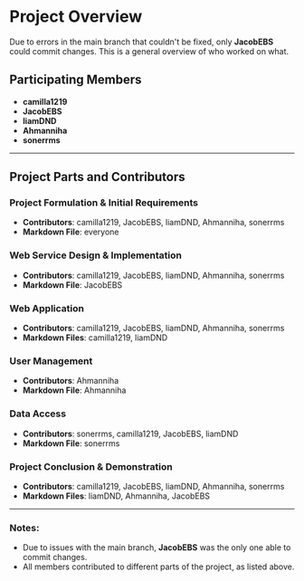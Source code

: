# Project Overview

Due to errors in the main branch that couldn't be fixed, only **JacobEBS** could commit changes. This is a general overview of who worked on what.

## Participating Members

- **camilla1219**
- **JacobEBS**
- **liamDND**
- **Ahmanniha**
- **sonerrms**

---

## Project Parts and Contributors

### Project Formulation & Initial Requirements

- **Contributors**: camilla1219, JacobEBS, liamDND, Ahmanniha, sonerrms
- **Markdown File**: everyone

### Web Service Design & Implementation

- **Contributors**: camilla1219, JacobEBS, liamDND, Ahmanniha, sonerrms
- **Markdown File**: JacobEBS

### Web Application

- **Contributors**: camilla1219, JacobEBS, liamDND, Ahmanniha, sonerrms
- **Markdown Files**: camilla1219, liamDND

### User Management

- **Contributors**: Ahmanniha
- **Markdown File**: Ahmanniha

### Data Access

- **Contributors**: sonerrms, camilla1219, JacobEBS, liamDND
- **Markdown File**: sonerrms

### Project Conclusion & Demonstration

- **Contributors**: camilla1219, JacobEBS, liamDND, Ahmanniha, sonerrms
- **Markdown Files**: liamDND, Ahmanniha, JacobEBS

---

### Notes:

- Due to issues with the main branch, **JacobEBS** was the only one able to commit changes.
- All members contributed to different parts of the project, as listed above.
